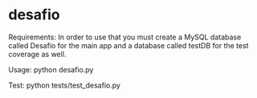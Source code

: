 # desafio

Requirements: In order to use that you must create a MySQL database called Desafio for the main app and a database called testDB for the test coverage as well.

Usage: python desafio.py

Test: python tests/test_desafio.py
